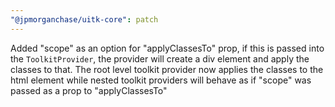 ```yaml
---
"@jpmorganchase/uitk-core": patch
---
```


Added "scope" as an option for "applyClassesTo" prop, if this is passed into the `ToolkitProvider`, the provider will create a div element and apply the classes to that. The root level toolkit provider now applies the classes to the html element while nested toolkit providers will behave as if "scope" was passed as a prop to "applyClassesTo"
